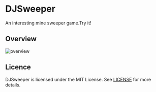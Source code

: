 # DJSweeper
An interesting mine sweeper game.Try it!

## Overview
![overview](https://github.com/An-DJ/DJSweeper/raw/master/overview/minesweeper-total.jpg)

## Licence
DJSweeper is licensed under the MIT License. See [LICENSE](https://github.com/An-DJ/DJSweeper/blob/master/LICENSE) for more details.
